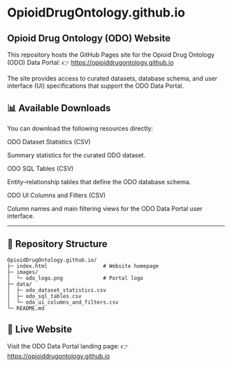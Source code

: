 # OpioidDrugOntology.github.io

Opioid Drug Ontology (ODO) Website
---
This repository hosts the GitHub Pages site for the Opioid Drug Ontology (ODO) Data Portal:
👉 https://opioiddrugontology.github.io

The site provides access to curated datasets, database schema, and user interface (UI) specifications that support the ODO Data Portal.


📊 Available Downloads
---
You can download the following resources directly:

ODO Dataset Statistics (CSV)

Summary statistics for the curated ODO dataset.

ODO SQL Tables (CSV)

Entity–relationship tables that define the ODO database schema.

ODO UI Columns and Filters (CSV)

Column names and main filtering views for the ODO Data Portal user interface.

---
📂 Repository Structure
---
```pre
OpioidDrugOntology.github.io/
├─ index.html                  # Website homepage
├─ images/
│  └─ odo_logo.png             # Portal logo
├─ data/
│  ├─ odo_dataset_statistics.csv
│  ├─ odo_sql_tables.csv
│  └─ odo_ui_columns_and_filters.csv
└─ README.md
```


🔗 Live Website
---
Visit the ODO Data Portal landing page:
👉 https://opioiddrugontology.github.io
